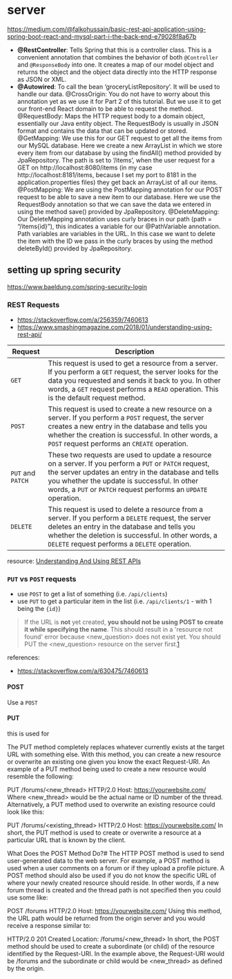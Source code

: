 # server

https://medium.com/@falkohussain/basic-rest-api-application-using-spring-boot-react-and-mysql-part-i-the-back-end-e79028f8a67b

-   **@RestController**: Tells Spring that this is a controller class. This is a convenient annotation that combines the behavior of both `@Controller` and `@ResponseBody` into one. It creates a map of our model object and returns the object and the object data directly into the HTTP response as JSON or XML.
-   **@Autowired**: To call the bean ‘groceryListRepository’. It will be used to handle our data.
    @CrossOrigin: You do not have to worry about this annotation yet as we use it for Part 2 of this tutorial. But we use it to get our front-end React domain to be able to request the method.
    @RequestBody: Maps the HTTP request body to a domain object, essentially our Java entity object. The RequestBody is usually in JSON format and contains the data that can be updated or stored.
    @GetMapping: We use this for our GET request to get all the items from our MySQL database. Here we create a new ArrayList in which we store every item from our database by using the findAll() method provided by JpaRepository. The path is set to ‘/items’, when the user request for a GET on http://localhost:8080/items (in my case http://localhost:8181/items, because I set my port to 8181 in the application.properties files) they get back an ArrayList of all our items.
    @PostMapping: We are using the PostMapping annotation for our POST request to be able to save a new item to our database. Here we use the RequestBody annotation so that we can save the data we entered in using the method save() provided by JpaRepository.
    @DeleteMapping: Our DeleteMapping annotation uses curly braces in our path (path = “/items{id}”), this indicates a variable for our @PathVariable annotation. Path variables are variables in the URL. In this case we want to delete the item with the ID we pass in the curly braces by using the method deleteById() provided by JpaRepository.

## setting up spring security

https://www.baeldung.com/spring-security-login

### REST Requests

-   https://stackoverflow.com/a/256359/7460613
-   https://www.smashingmagazine.com/2018/01/understanding-using-rest-api/

| Request           | Description                                                                                                                                                                                                                                                                     |
| ----------------- | ------------------------------------------------------------------------------------------------------------------------------------------------------------------------------------------------------------------------------------------------------------------------------- |
| `GET`             | This request is used to get a resource from a server. If you perform a `GET` request, the server looks for the data you requested and sends it back to you. In other words, a `GET` request performs a `READ` operation. This is the default request method.                    |
| `POST`            | This request is used to create a new resource on a server. If you perform a `POST` request, the server creates a new entry in the database and tells you whether the creation is successful. In other words, a `POST` request performs an `CREATE` operation.                   |
| `PUT` and `PATCH` | These two requests are used to update a resource on a server. If you perform a `PUT` or `PATCH` request, the server updates an entry in the database and tells you whether the update is successful. In other words, a `PUT` or `PATCH` request performs an `UPDATE` operation. |
| `DELETE`          | This request is used to delete a resource from a server. If you perform a `DELETE` request, the server deletes an entry in the database and tells you whether the deletion is successful. In other words, a `DELETE` request performs a `DELETE` operation.                     |

<caption>

resource: [Understanding And Using REST APIs
](https://www.smashingmagazine.com/2018/01/understanding-using-rest-api/)

</caption>

### `PUT` vs `POST` requests

-   use `POST` to get a list of something (i.e. `/api/clients`)
-   use `PUT` to get a particular item in the list (i.e. `/api/clients/1` - with 1 being the `{id}`)

> If the URL is **not** yet created, **you should not be using POST to create it while specifying the name**. This should result in a 'resource not found' error because <new_question> does not exist yet. You should PUT the <new_question> resource on the server first.[1]

[1]: https://stackoverflow.com/a/630475/7460613

references:

-   https://stackoverflow.com/a/630475/7460613

#### POST

Use a `POST`

#### PUT

this is used for

The PUT method completely replaces whatever currently exists at the target URL with something else. With this method, you can create a new resource or overwrite an existing one given you know the exact Request-URI. An example of a PUT method being used to create a new resource would resemble the following:

PUT /forums/<new_thread> HTTP/2.0
Host: https://yourwebsite.com/
Where <new_thread> would be the actual name or ID number of the thread. Alternatively, a PUT method used to overwrite an existing resource could look like this:

PUT /forums/<existing_thread> HTTP/2.0
Host: https://yourwebsite.com/
In short, the PUT method is used to create or overwrite a resource at a particular URL that is known by the client.

What Does the POST Method Do?#
The HTTP POST method is used to send user-generated data to the web server. For example, a POST method is used when a user comments on a forum or if they upload a profile picture. A POST method should also be used if you do not know the specific URL of where your newly created resource should reside. In other words, if a new forum thread is created and the thread path is not specified then you could use some like:

POST /forums HTTP/2.0
Host: https://yourwebsite.com/
Using this method, the URL path would be returned from the origin server and you would receive a response similar to:

HTTP/2.0 201 Created
Location: /forums/<new_thread>
In short, the POST method should be used to create a subordinate (or child) of the resource identified by the Request-URI. In the example above, the Request-URI would be /forums and the subordinate or child would be <new_thread> as defined by the origin.
